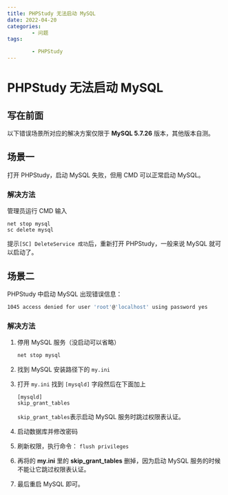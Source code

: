 ```yaml
---
title: PHPStudy 无法启动 MySQL
date: 2022-04-20
categories:
        - 问题
tags:

        - PHPStudy
---
```


# PHPStudy 无法启动 MySQL

## 写在前面

以下错误场景所对应的解决方案仅限于 **MySQL 5.7.26** 版本，其他版本自测。

## 场景一

打开 PHPStudy，启动 MySQL 失败，但用 CMD 可以正常启动 MySQL。

### 解决方法

管理员运行 CMD 输入

```
net stop mysql
sc delete mysql
```

提示`[SC] DeleteService 成功`后，重新打开 PHPStudy，一般来说 MySQL 就可以启动了。

## 场景二

PHPStudy 中启动 MySQL 出现错误信息：

```sh
1045 access denied for user 'root'@'localhost' using password yes
```

### 解决方法

1. 停用 MySQL 服务（没启动可以省略）

     ```sh
     net stop mysql
     ```

2. 找到 MySQL 安装路径下的 `my.ini`

3. 打开 `my.ini` 找到 `[mysqld]` 字段然后在下面加上 

     ```
     [mysqld]
     skip_grant_tables
     ```

     `skip_grant_tables`表示启动 MySQL 服务时跳过权限表认证。

4. 启动数据库并修改密码

5. 刷新权限，执行命令： `flush privileges`

6. 再将的 **my.ini** 里的 **skip_grant_tables** 删掉，因为启动 MySQL 服务的时候不能让它跳过权限表认证。

7. 最后重启 MySQL 即可。

